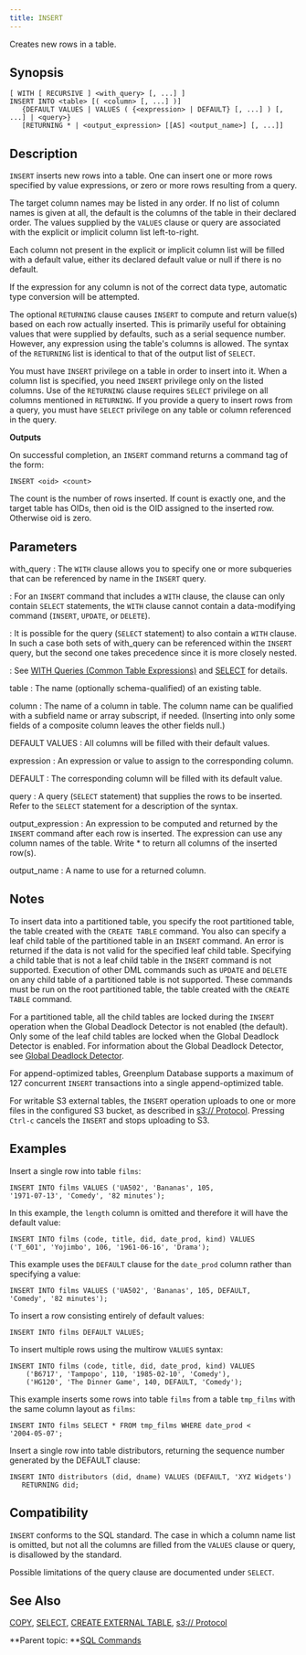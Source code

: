 ```yaml
---
title: INSERT 
---
```


Creates new rows in a table.

## <a id="section2"></a>Synopsis 

``` {#sql_command_synopsis}
[ WITH [ RECURSIVE ] <with_query> [, ...] ]
INSERT INTO <table> [( <column> [, ...] )]
   {DEFAULT VALUES | VALUES ( {<expression> | DEFAULT} [, ...] ) [, ...] | <query>}
   [RETURNING * | <output_expression> [[AS] <output_name>] [, ...]]
```

## <a id="section3"></a>Description 

`INSERT` inserts new rows into a table. One can insert one or more rows specified by value expressions, or zero or more rows resulting from a query.

The target column names may be listed in any order. If no list of column names is given at all, the default is the columns of the table in their declared order. The values supplied by the `VALUES` clause or query are associated with the explicit or implicit column list left-to-right.

Each column not present in the explicit or implicit column list will be filled with a default value, either its declared default value or null if there is no default.

If the expression for any column is not of the correct data type, automatic type conversion will be attempted.

The optional `RETURNING` clause causes `INSERT` to compute and return value\(s\) based on each row actually inserted. This is primarily useful for obtaining values that were supplied by defaults, such as a serial sequence number. However, any expression using the table's columns is allowed. The syntax of the `RETURNING` list is identical to that of the output list of `SELECT`.

You must have `INSERT` privilege on a table in order to insert into it. When a column list is specified, you need `INSERT` privilege only on the listed columns. Use of the `RETURNING` clause requires `SELECT` privilege on all columns mentioned in `RETURNING`. If you provide a query to insert rows from a query, you must have `SELECT` privilege on any table or column referenced in the query.

**Outputs**

On successful completion, an `INSERT` command returns a command tag of the form:

```
INSERT <oid> <count>
```

The count is the number of rows inserted. If count is exactly one, and the target table has OIDs, then oid is the OID assigned to the inserted row. Otherwise oid is zero.

## <a id="section5"></a>Parameters 

with\_query
:   The `WITH` clause allows you to specify one or more subqueries that can be referenced by name in the `INSERT` query.

:   For an `INSERT` command that includes a `WITH` clause, the clause can only contain `SELECT` statements, the `WITH` clause cannot contain a data-modifying command \(`INSERT`, `UPDATE`, or `DELETE`\).

:   It is possible for the query \(`SELECT` statement\) to also contain a `WITH` clause. In such a case both sets of with\_query can be referenced within the `INSERT` query, but the second one takes precedence since it is more closely nested.

:   See [WITH Queries \(Common Table Expressions\)](../../admin_guide/query/topics/CTE-query.html#topic_zhs_r1s_w1b) and [SELECT](SELECT.html) for details.

table
:   The name \(optionally schema-qualified\) of an existing table.

column
:   The name of a column in table. The column name can be qualified with a subfield name or array subscript, if needed. \(Inserting into only some fields of a composite column leaves the other fields null.\)

DEFAULT VALUES
:   All columns will be filled with their default values.

expression
:   An expression or value to assign to the corresponding column.

DEFAULT
:   The corresponding column will be filled with its default value.

query
:   A query \(`SELECT` statement\) that supplies the rows to be inserted. Refer to the `SELECT` statement for a description of the syntax.

output\_expression
:   An expression to be computed and returned by the `INSERT` command after each row is inserted. The expression can use any column names of the table. Write \* to return all columns of the inserted row\(s\).

output\_name
:   A name to use for a returned column.

## <a id="section6"></a>Notes 

To insert data into a partitioned table, you specify the root partitioned table, the table created with the `CREATE TABLE` command. You also can specify a leaf child table of the partitioned table in an `INSERT` command. An error is returned if the data is not valid for the specified leaf child table. Specifying a child table that is not a leaf child table in the `INSERT` command is not supported. Execution of other DML commands such as `UPDATE` and `DELETE` on any child table of a partitioned table is not supported. These commands must be run on the root partitioned table, the table created with the `CREATE TABLE` command.

For a partitioned table, all the child tables are locked during the `INSERT` operation when the Global Deadlock Detector is not enabled \(the default\). Only some of the leaf child tables are locked when the Global Deadlock Detector is enabled. For information about the Global Deadlock Detector, see [Global Deadlock Detector](../../admin_guide/dml.html#topic_gdd).

For append-optimized tables, Greenplum Database supports a maximum of 127 concurrent `INSERT` transactions into a single append-optimized table.

For writable S3 external tables, the `INSERT` operation uploads to one or more files in the configured S3 bucket, as described in [s3:// Protocol](../../admin_guide/external/g-s3-protocol.html#amazon-emr). Pressing `Ctrl-c` cancels the `INSERT` and stops uploading to S3.

## <a id="section7"></a>Examples 

Insert a single row into table `films`:

```
INSERT INTO films VALUES ('UA502', 'Bananas', 105, 
'1971-07-13', 'Comedy', '82 minutes');
```

In this example, the `length` column is omitted and therefore it will have the default value:

```
INSERT INTO films (code, title, did, date_prod, kind) VALUES 
('T_601', 'Yojimbo', 106, '1961-06-16', 'Drama');
```

This example uses the `DEFAULT` clause for the `date_prod` column rather than specifying a value:

```
INSERT INTO films VALUES ('UA502', 'Bananas', 105, DEFAULT, 
'Comedy', '82 minutes');
```

To insert a row consisting entirely of default values:

```
INSERT INTO films DEFAULT VALUES;
```

To insert multiple rows using the multirow `VALUES` syntax:

```
INSERT INTO films (code, title, did, date_prod, kind) VALUES
    ('B6717', 'Tampopo', 110, '1985-02-10', 'Comedy'),
    ('HG120', 'The Dinner Game', 140, DEFAULT, 'Comedy');
```

This example inserts some rows into table `films` from a table `tmp_films` with the same column layout as `films`:

```
INSERT INTO films SELECT * FROM tmp_films WHERE date_prod < 
'2004-05-07';
```

Insert a single row into table distributors, returning the sequence number generated by the DEFAULT clause:

```
INSERT INTO distributors (did, dname) VALUES (DEFAULT, 'XYZ Widgets')
   RETURNING did;
```

## <a id="section8"></a>Compatibility 

`INSERT` conforms to the SQL standard. The case in which a column name list is omitted, but not all the columns are filled from the `VALUES` clause or query, is disallowed by the standard.

Possible limitations of the query clause are documented under `SELECT`.

## <a id="section9"></a>See Also 

[COPY](COPY.html), [SELECT](SELECT.html), [CREATE EXTERNAL TABLE](CREATE_EXTERNAL_TABLE.html), [s3:// Protocol](../../admin_guide/external/g-s3-protocol.html#amazon-emr)

**Parent topic: **[SQL Commands](../sql_commands/sql_ref.html)

